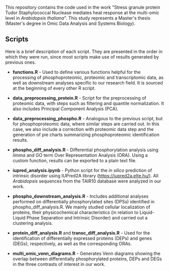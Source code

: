 
This repository contains the code used in the work "Stress granule protein Tudor Staphylococcal Nuclease mediates heat response at the multi-omic level in *Arabidopsis thaliana*". This study represents a Master's thesis (Master's degree in Omic Data Analysis and Systems Biology).  

## Scripts

Here is a brief description of each script. They are presented in the order in which they were run, since most scripts make use of results generated by previous ones. 

- **functions.R** - Used to define various functions helpful for the processing of phosphoproteomic, proteomic and transcriptomic data, as well as downstream analyses specific to our research field. It is sourced at the beginning of every other R script.

- **data_preprocessing_protein.R** - Script for the preprocessing of proteomic data, with steps such as filtering and quantile normalization. It also includes Principal Component Analysis (PCA).

- **data_preprocessing_phospho.R** - Analogous to the previous script, but for phosphoproteomic data, where similar steps are carried out. In this case, we also include a correction with proteomic data step and the generation of pie charts summarizing phosphoproteomic identification results.

- **phospho_diff_analysis.R** - Differential phosphorylation analysis using *limma* and GO term Over Representation Analysis (ORA). Using a custom function, results can be exported to a plain text file.

- **iupred_analysis.ipynb** - Python script for the *in silico* prediction of intrinsic disorder using IUPred2A library (https://iupred2a.elte.hu/). All *Arabidopsis* sequences from the TAIR10 database were analyzed in our work.

- **phospho_downstream_analysis.R** - Includes additional analyses performed on differentially phosphorylated sites (DPSs) identified in phospho_diff_analysis.R. We mainly studied cellular localization of proteins, their physicochemical characteristics (in relation to Liquid-Liquid Phase Separation and Intrinsic Disorder) and carried out a clustering analysis.

- **protein_diff_analysis.R** and **transc_diff_analysis.R** - Used for the identification of differentially expressed proteins (DEPs) and genes (DEGs), respectively, as well as the corresponding ORAs.

- **multi_omic_venn_diagrams.R** - Generates Venn diagrams showing the overlap between differentially phosphorylated proteins, DEPs and DEGs in the three contrasts of interest in our work.
